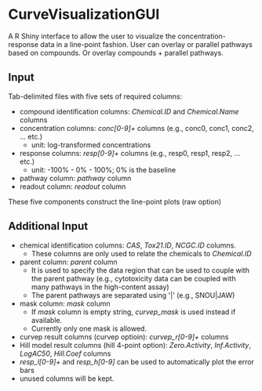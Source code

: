 CurveVisualizationGUI
=====================

A R Shiny interface to allow the user to visualize the concentration-response data in a line-point fashion.
User can overlay or parallel pathways based on compounds. Or overlay compounds + parallel pathways. 

Input
-----

Tab-delimited files with five sets of required columns:  

- compound identification columns: *Chemical.ID* and *Chemical.Name* columns 
- concentration columns: *conc[0-9]+* columns (e.g., conc0, conc1, conc2, ... etc.)
  - unit: log-transformed concentrations 
- response columns: *resp[0-9]+* columns (e.g., resp0, resp1, resp2, ... etc.)  
  - unit: -100% - 0% - 100%; 0% is the baseline
- pathway column: *pathway* column
- readout column: *readout* column

These five components construct the line-point plots (raw option)

Additional Input
----------------

- chemical identification columns: *CAS*, *Tox21.ID*, *NCGC.ID* columns. 
  - These columns are only used to relate the chemicals to *Chemical.ID*
- parent column: *parent* column
  - It is used to specify the data region that can be used to couple with the parent pathway (e.g., cytotoxicity data can be coupled with many pathways in the high-content assay)
  - The parent pathways are separated using '|' (e.g., SNOU|JAW)
- mask column: *mask* column
  - If *mask* column is empty string, *curvep_mask* is used instead if available.
  - Currently only one mask is allowed.
- curvep result columns (curvep optioin): *curvep_r[0-9]+* columns
- Hill model result columns (hill 4-point option): *Zero.Activity*, *Inf.Activity*, *LogAC50*, *Hill.Coef* columns
- *resp_l[0-9]+* and *resp_h[0-9]* can be used to automatically plot the error bars
- unused columns will be kept. 

